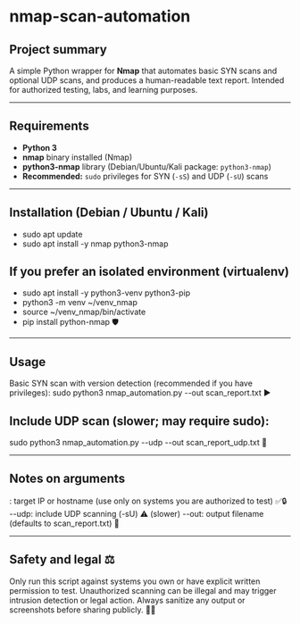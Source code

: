 # nmap-scan-automation

## Project summary
A simple Python wrapper for **Nmap** that automates basic SYN scans and optional UDP scans, and produces a human-readable text report. Intended for authorized testing, labs, and learning purposes.

---

## Requirements
- **Python 3**  
- **nmap** binary installed (Nmap)  
- **python3-nmap** library (Debian/Ubuntu/Kali package: `python3-nmap`)  
- **Recommended:** `sudo` privileges for SYN (`-sS`) and UDP (`-sU`) scans

---

## Installation (Debian / Ubuntu / Kali)
- sudo apt update
- sudo apt install -y nmap python3-nmap

## If you prefer an isolated environment (virtualenv)
- sudo apt install -y python3-venv python3-pip
- python3 -m venv ~/venv_nmap
- source ~/venv_nmap/bin/activate
- pip install python-nmap 🛡️

---

## Usage
Basic SYN scan with version detection (recommended if you have privileges):
sudo python3 nmap_automation.py <target> --out scan_report.txt ▶️

## Include UDP scan (slower; may require sudo):
sudo python3 nmap_automation.py <target> --udp --out scan_report_udp.txt 🐢

---

## Notes on arguments
<target>: target IP or hostname (use only on systems you are authorized to test) ✅🔒
--udp: include UDP scanning (-sU) ⚠️ (slower)
--out: output filename (defaults to scan_report.txt) 💾

---

## Safety and legal ⚖️
Only run this script against systems you own or have explicit written permission to test. Unauthorized scanning can be illegal and may trigger intrusion detection or legal action. Always sanitize any output or screenshots before sharing publicly. 🚫👮
